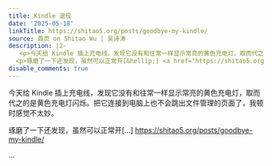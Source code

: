 ```yaml
---
title: Kindle 退役
date: '2025-05-18'
linkTitle: https://shitao5.org/posts/goodbye-my-kindle/
source: 首页 on Shitao Wu | 吴诗涛
description: |2-
   <p>今天给 Kindle 插上充电线，发现它没有和往常一样显示常亮的黄色充电灯，取而代之的是黄色充电灯闪烁。把它连接到电脑上也不会跳出文件管理的页面了，我顿时感觉不太妙。</p>
  <p>琢磨了一下还发现，虽然可以正常开[&hellip;] <a href="https://shitao5.org/posts/goodbye-my-kindle/">https://shitao5.org/posts/goodbye-my-kindle/</a></p>  ...
disable_comments: true
---
```

 <p>今天给 Kindle 插上充电线，发现它没有和往常一样显示常亮的黄色充电灯，取而代之的是黄色充电灯闪烁。把它连接到电脑上也不会跳出文件管理的页面了，我顿时感觉不太妙。</p>
<p>琢磨了一下还发现，虽然可以正常开[&hellip;] <a href="https://shitao5.org/posts/goodbye-my-kindle/">https://shitao5.org/posts/goodbye-my-kindle/</a></p>  ...